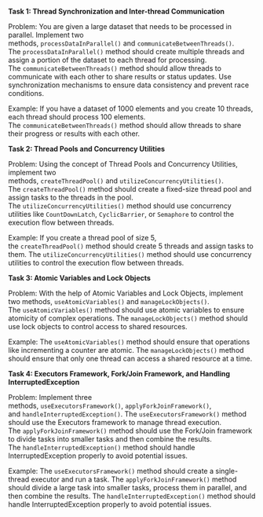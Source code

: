 **Task 1: Thread Synchronization and Inter-thread Communication**

Problem: You are given a large dataset that needs to be processed in parallel. Implement two methods, `processDataInParallel()` and `communicateBetweenThreads()`. The `processDataInParallel()` method should create multiple threads and assign a portion of the dataset to each thread for processing. The `communicateBetweenThreads()` method should allow threads to communicate with each other to share results or status updates. Use synchronization mechanisms to ensure data consistency and prevent race conditions.

Example: If you have a dataset of 1000 elements and you create 10 threads, each thread should process 100 elements. The `communicateBetweenThreads()` method should allow threads to share their progress or results with each other.

**Task 2: Thread Pools and Concurrency Utilities**

Problem: Using the concept of Thread Pools and Concurrency Utilities, implement two methods, `createThreadPool()` and `utilizeConcurrencyUtilities()`. The `createThreadPool()` method should create a fixed-size thread pool and assign tasks to the threads in the pool. The `utilizeConcurrencyUtilities()` method should use concurrency utilities like `CountDownLatch`, `CyclicBarrier`, or `Semaphore` to control the execution flow between threads.

Example: If you create a thread pool of size 5, the `createThreadPool()` method should create 5 threads and assign tasks to them. The `utilizeConcurrencyUtilities()` method should use concurrency utilities to control the execution flow between threads.

**Task 3: Atomic Variables and Lock Objects**

Problem: With the help of Atomic Variables and Lock Objects, implement two methods, `useAtomicVariables()` and `manageLockObjects()`. The `useAtomicVariables()` method should use atomic variables to ensure atomicity of complex operations. The `manageLockObjects()` method should use lock objects to control access to shared resources.

Example: The `useAtomicVariables()` method should ensure that operations like incrementing a counter are atomic. The `manageLockObjects()` method should ensure that only one thread can access a shared resource at a time.

**Task 4: Executors Framework, Fork/Join Framework, and Handling InterruptedException**

Problem: Implement three methods, `useExecutorsFramework()`, `applyForkJoinFramework()`, and `handleInterruptedException()`. The `useExecutorsFramework()` method should use the Executors framework to manage thread execution. The `applyForkJoinFramework()` method should use the Fork/Join framework to divide tasks into smaller tasks and then combine the results. The `handleInterruptedException()` method should handle InterruptedException properly to avoid potential issues.

Example: The `useExecutorsFramework()` method should create a single-thread executor and run a task. The `applyForkJoinFramework()` method should divide a large task into smaller tasks, process them in parallel, and then combine the results. The `handleInterruptedException()` method should handle InterruptedException properly to avoid potential issues.